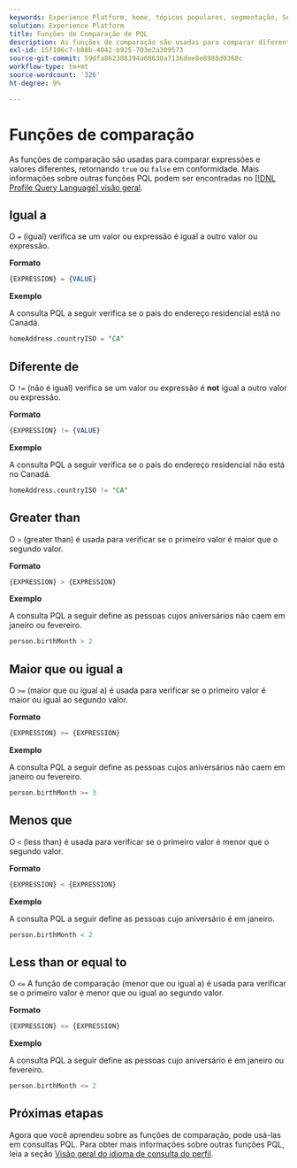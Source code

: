 ```yaml
---
keywords: Experience Platform, home, tópicos populares, segmentação, Segmentação, Serviço de segmentação, pql, PQL, Linguagem de consulta de perfil, funções de comparação, comparação;
solution: Experience Platform
title: Funções de Comparação de PQL
description: As funções de comparação são usadas para comparar diferentes expressões e valores, retornando "true" ou "false" de acordo.
exl-id: 15f106c7-b88b-4042-b925-703e2a309573
source-git-commit: 59dfa862388394a68630a7136dee8e8988d0368c
workflow-type: tm+mt
source-wordcount: '326'
ht-degree: 9%

---
```


# Funções de comparação

As funções de comparação são usadas para comparar expressões e valores diferentes, retornando `true` ou `false` em conformidade. Mais informações sobre outras funções PQL podem ser encontradas no [[!DNL Profile Query Language] visão geral](./overview.md).

## Igual a

O `=` (igual) verifica se um valor ou expressão é igual a outro valor ou expressão.

**Formato**

```sql
{EXPRESSION} = {VALUE}
```

**Exemplo**

A consulta PQL a seguir verifica se o país do endereço residencial está no Canadá.

```sql
homeAddress.countryISO = "CA"
```

## Diferente de

O `!=` (não é igual) verifica se um valor ou expressão é **not** igual a outro valor ou expressão.

**Formato**

```sql
{EXPRESSION} != {VALUE}
```

**Exemplo**

A consulta PQL a seguir verifica se o país do endereço residencial não está no Canadá.

```sql
homeAddress.countryISO != "CA"
```

## Greater than

O `>` (greater than) é usada para verificar se o primeiro valor é maior que o segundo valor.

**Formato**

```sql
{EXPRESSION} > {EXPRESSION} 
```

**Exemplo**

A consulta PQL a seguir define as pessoas cujos aniversários não caem em janeiro ou fevereiro.

```sql
person.birthMonth > 2
```

## Maior que ou igual a

O `>=` (maior que ou igual a) é usada para verificar se o primeiro valor é maior ou igual ao segundo valor.

**Formato**

```sql
{EXPRESSION} >= {EXPRESSION} 
```

**Exemplo**

A consulta PQL a seguir define as pessoas cujos aniversários não caem em janeiro ou fevereiro.

```sql
person.birthMonth >= 3
```

## Menos que

O `<` (less than) é usada para verificar se o primeiro valor é menor que o segundo valor.

**Formato**

```sql
{EXPRESSION} < {EXPRESSION} 
```

**Exemplo**

A consulta PQL a seguir define as pessoas cujo aniversário é em janeiro.

```sql
person.birthMonth < 2
```

## Less than or equal to

O `<=` A função de comparação (menor que ou igual a) é usada para verificar se o primeiro valor é menor que ou igual ao segundo valor.

**Formato**

```sql
{EXPRESSION} <= {EXPRESSION} 
```

**Exemplo**

A consulta PQL a seguir define as pessoas cujo aniversário é em janeiro ou fevereiro.

```sql
person.birthMonth <= 2
```

## Próximas etapas

Agora que você aprendeu sobre as funções de comparação, pode usá-las em consultas PQL. Para obter mais informações sobre outras funções PQL, leia a seção [Visão geral do idioma de consulta do perfil](./overview.md).
